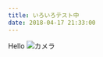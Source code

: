 ```yaml
---
title: いろいろテスト中
date: 2018-04-17 21:33:00
---
```

Hello
![カメラ](https://www.dropbox.com/s/nnqe46ucwtebh2y/a2cda0593e69bf91500159c0018f6cd2.jpg?raw=1)